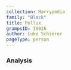 ```yaml
---
collection: Harrypedia
family: "Black"
title: Pollux
grampsID: I0026
author: Luke Schierer
pageType: person
---
```


### Analysis
